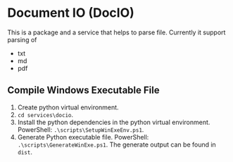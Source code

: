 # Document IO (DocIO)

This is a package and a service that helps to parse file. Currently it support parsing of

- txt
- md
- pdf

## Compile Windows Executable File

1. Create python virtual environment.
2. `cd services\docio`.
3. Install the python dependencies in the python virtual environment. PowerShell: `.\scripts\SetupWinExeEnv.ps1`.
4. Generate Python executable file. PowerShell: `.\scripts\GenerateWinExe.ps1`. The generate output can be found in `dist`.
